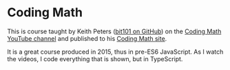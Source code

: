 # Coding Math

This is course taught by Keith Peters ([bit101 on GitHub](https://github.com/bit101)) on the [Coding Math YouTube channel](https://www.youtube.com/@codingmath) and published to his [Coding Math site](http://www.codingmath.com).

It is a great course produced in 2015, thus in pre-ES6 JavaScript. As I watch the videos, I code everything that is shown, but in TypeScript.